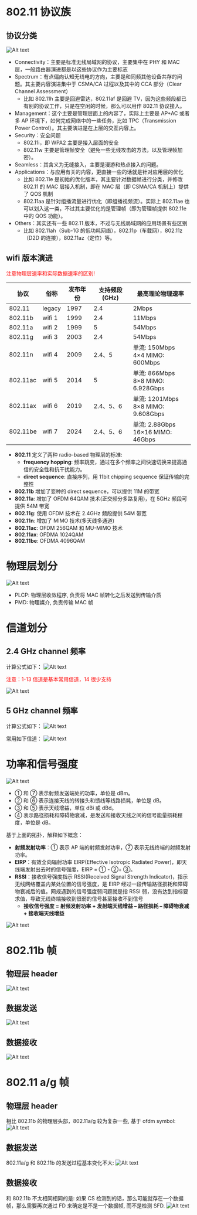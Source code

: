 # 802.11 协议族

## 协议分类

![Alt text](1_physical.assets/image-7.png)

- Connectivity：主要是标准无线局域网的协议，主要集中在 PHY 和 MAC 层，一般路由器演进都是以这些协议作为主要标志
- Spectrum：有点偏向认知无线电的方向，主要是和同频其他设备共存的问题。其主要内容演进集中于 CSMA/CA 过程以及其中的 CCA 部分（Clear Channel Assessment）
  - 比如 802.11h 主要是回避雷达，802.11af 是回避 TV，因为这些频段都已有别的协议工作，只是在空闲的时候，那么可以用作 802.11 协议接入。
- Management：这个主要是管理层面上的内容了，实际上主要是 AP+AC 或者多 AP 环境下，如何完成网络中的一些任务，比如 TPC（Transmission Power Control）。其主要演进是在上层的交互内容上。
- Security：安全问题
  - 802.11i，即 WPA2 主要是接入层面的安全
  - 802.11w 主要是管理帧安全（避免一些无线攻击的方法，以及管理帧加密）。
- Seamless：其含义为无缝接入，主要是漫游和热点接入的问题。
- Applications：与应用有关的内容，更直接一些的话就是针对应用层的优化
  - 比如 802.11e 是初始的优化版本，其主要针对数据帧进行分类，并修改 802.11 的 MAC 层接入机制，即在 MAC 层（即 CSMA/CA 机制上）提供了 QOS 机制
  - 802.11aa 是针对组播流量进行优化（即组播视频流）。实际上 802.11ae 也可以划入这一类，不过其主要优化的是管理帧（即为管理帧提供 802.11e 中的 QOS 功能）。
- Others：其实还有一些 802.11 版本，不过与无线局域网的应用场景有些区别
  - 比如 802.11ah（Sub-1G 的低功耗网络），802.11p（车载网），802.11z（D2D 的连接），802.11az（定位）等。

## wifi 版本演进

<font color='red'>注意物理层速率和实际数据速率的区别!</font>

| 协议     | 俗称   | 发布年份 | 支持频段(GHz) | 最高理论物理速率                      |
| -------- | ------ | -------- | ------------- | ------------------------------------- |
| 802.11   | legacy | 1997     | 2.4           | 2Mbps                                 |
| 802.11b  | wifi 1 | 1999     | 2.4           | 11Mbps                                |
| 802.11a  | wifi 2 | 1999     | 5             | 54Mbps                                |
| 802.11g  | wifi 3 | 2003     | 2.4           | 54Mbps                                |
| 802.11n  | wifi 4 | 2009     | 2.4、5        | 单流: 150Mbps<br>4×4 MIMO: 600Mbps    |
| 802.11ac | wifi 5 | 2014     | 5             | 单流: 866Mbps<br>8×8 MIMO: 6.928Gbps  |
| 802.11ax | wifi 6 | 2019     | 2.4、5、6     | 单流: 1201Mbps<br>8×8 MIMO: 9.608Gbps |
| 802.11be | wifi 7 | 2024     | 2.4、5、6     | 单流: 2.88Gbps<br>16×16 MIMO: 46Gbps  |

- **802.11** 定义了两种 radio-based 物理层的标准:
  - **frequency hopping**: 频率跳变，通过在多个频率之间快速切换来提高通信的安全性和抗干扰能力。
  - **direct sequence**: 直接序列，用 11bit chipping sequence 保证传输的完整性
- **802.11b** 增加了变种的 direct sequence，可以提供 11M 的带宽
- **802.11a**: 增加了 OFDM 64QAM 技术(正交频分多路复用)，在 5GHz 频段可提供 54M 带宽
- **802.11g**: 使用 OFDM 技术在 2.4GHz 频段提供 54M 带宽
- **802.11n**: 增加了 MIMO 技术(多天线多通道)
- **802.11ac**: OFDM 256QAM 和 MU-MIMO 技术
- **802.11ax**: OFDMA 1024QAM
- **802.11be**: OFDMA 4096QAM

# 物理层划分

![Alt text](1_physical.assets/image-2.png)

- PLCP: 物理层收敛程序, 负责将 MAC 帧转化之后发送到传输介质
- PMD: 物理媒介, 负责传输 MAC 帧

# 信道划分

## 2.4 GHz channel 频率

计算公式如下：
![Alt text](1_physical.assets/image-18.png)

<font color='red'>注意：1-13 信道是基本常用信道，14 很少支持</font>

![Alt text](1_physical.assets/image-17.png)

## 5 GHz channel 频率

计算公式如下：
![Alt text](1_physical.assets/image-26.png)

常用如下信道：
![Alt text](1_physical.assets/image-19.png)

# 功率和信号强度

![Alt text](1_physical.assets/image-20.png)

- ① 和 ⑦ 表示射频发送端处的功率，单位是 dBm。
- ② 和 ⑥ 表示连接天线的转接头和馈线等线路损耗，单位是 dB。
- ③ 和 ⑤ 表示天线增益，单位 dBi 或 dBd。
- ④ 表示路径损耗和障碍物衰减，是发送和接收天线之间的信号能量损耗程度，单位是 dB。

基于上面的拓扑，解释如下概念：

- **射频发射功率**：① 表示 AP 端的射频发射功率，⑦ 表示无线终端的射频发射功率。
- **EIRP**：有效全向辐射功率 EIRP(Effective Isotropic Radiated Power)，即天线端发射出去时的信号强度，EIRP = ① - ②+ ③。
- **RSSI**：接收信号强度指示 RSSI(Received Signal Strength Indicator)，指示无线网络覆盖内某处位置的信号强度，是 EIRP 经过一段传输路径损耗和障碍物衰减后的值。网规遇到的信号强度弱问题就是指 RSSI 弱，没有达到指标要求值，导致无线终端接收到很弱的信号甚至接收不到信号
  - **接收信号强度 = 射频发射功率 + 发射端天线增益 – 路径损耗 – 障碍物衰减 + 接收端天线增益**

![Alt text](1_physical.assets/image-25.png)

# 802.11b 帧

## 物理层 header

![Alt text](1_physical.assets/image.png)

## 数据发送

![Alt text](1_physical.assets/image-1.png)

## 数据接收

![Alt text](1_physical.assets/image-3.png)

# 802.11 a/g 帧

## 物理层 header

相比 802.11b 的物理层头部，802.11a/g 较为复杂一些, 基于 ofdm symbol:
![Alt text](1_physical.assets/image-4.png)

## 数据发送

802.11a/g 和 802.11b 的发送过程基本变化不大:
![Alt text](1_physical.assets/image-5.png)

## 数据接收

和 802.11b 不太相同相同的是: 如果 CS 检测到的话，那么可能就存在一个数据帧，那么需要再次通过 FD 来确定是不是一个数据帧, 而不是检测 SFD.
![Alt text](1_physical.assets/image-6.png)
